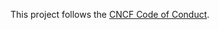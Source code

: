 This project follows the [CNCF Code of Conduct](https://github.com/cncf/foundation/blob/master/code-of-conduct.md).
